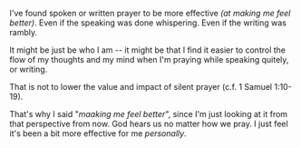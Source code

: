 
I've found spoken or written prayer to be more effective _(at making me feel better)_.
Even if the speaking was done whispering.
Even if the writing was rambly.

It might be just be who I am -- it might be that I find it easier to control the flow
of my thoughts and my mind when I'm praying while speaking quitely, or writing.

That is not to lower the value and impact of silent prayer (c.f. 1 Samuel 1:10-19).

That's why I said "_maaking me feel better_", since I'm just looking at it from
that perspective from now. God hears us no matter how we pray. I just feel it's
been a bit more effective for me _personally_.

